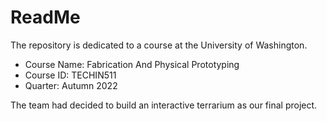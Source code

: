 # ReadMe
The repository is dedicated to a course at the University of Washington.
* Course Name: Fabrication And Physical Prototyping
* Course ID: TECHIN511
* Quarter: Autumn 2022

The team had decided to build an interactive terrarium as our final project.

